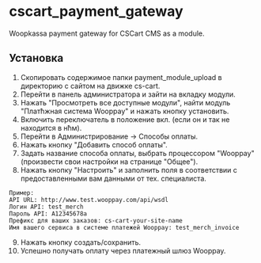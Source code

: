 # cscart_payment_gateway
Woopkassa payment gateway for CSCart CMS as a module.
## Установка
1. Скопировать содержимое папки payment_module_upload в директорию с сайтом на движке cs-cart.
2. Перейти в панель администратора и зайти на вкладку модули.
3. Нажать "Просмотреть все доступные модули", найти модуль "Платћжная система Wooppay" и нажать кнопку установить.
4. Включить переключатель в положение вкл. (если он и так не находится в нћм).
5. Перейти в Администрирование -> Способы оплаты.
6. Нажать кнопку "Добавить способ оплаты".
7. Задать название способа оплаты, выбрать процессором "Wooppay" (произвести свои настройки на странице "Общее").
8. Нажать кнопку "Настроить" и заполнить поля в соответствии с предоставленными вам данными от тех. специалиста.
```
Пример:
API URL: http://www.test.wooppay.com/api/wsdl
Логин API: test_merch
Пароль API: A12345678a
Префикс для ваших заказов: cs-cart-your-site-name
Имя вашего сервиса в системе платежей Wooppay: test_merch_invoice
```
9. Нажать кнопку создать/сохранить.
10. Успешно получать оплату через платежный шлюз Wooppay.
